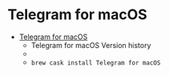 # Telegram for macOS
- [Telegram for macOS](https://macos.telegram.org/)
  -  Telegram for macOS Version history
  - 
  - `brew cask install Telegram for macOS`
